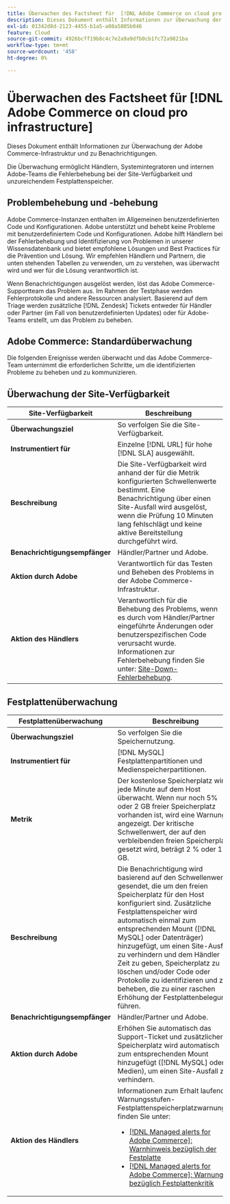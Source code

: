 ```yaml
---
title: Überwachen des Factsheet für  [!DNL Adobe Commerce on cloud pro infrastructure]
description: Dieses Dokument enthält Informationen zur Überwachung der Adobe Commerce-Infrastruktur und zu Benachrichtigungen.
exl-id: 01342d8d-2123-4455-b1a5-a08a5805b046
feature: Cloud
source-git-commit: 4926bcff19b8c4c7e2a9a9dfb0cb1fc72a9821ba
workflow-type: tm+mt
source-wordcount: '458'
ht-degree: 0%

---
```



# Überwachen des Factsheet für [!DNL Adobe Commerce on cloud pro infrastructure]

Dieses Dokument enthält Informationen zur Überwachung der Adobe Commerce-Infrastruktur und zu Benachrichtigungen.

Die Überwachung ermöglicht Händlern, Systemintegratoren und internen Adobe-Teams die Fehlerbehebung bei der Site-Verfügbarkeit und unzureichendem Festplattenspeicher.

## Problembehebung und -behebung

Adobe Commerce-Instanzen enthalten im Allgemeinen benutzerdefinierten Code und Konfigurationen. Adobe unterstützt und behebt keine Probleme mit benutzerdefiniertem Code und Konfigurationen. Adobe hilft Händlern bei der Fehlerbehebung und Identifizierung von Problemen in unserer Wissensdatenbank und bietet empfohlene Lösungen und Best Practices für die Prävention und Lösung. Wir empfehlen Händlern und Partnern, die unten stehenden Tabellen zu verwenden, um zu verstehen, was überwacht wird und wer für die Lösung verantwortlich ist.

Wenn Benachrichtigungen ausgelöst werden, löst das Adobe Commerce-Supportteam das Problem aus. Im Rahmen der Testphase werden Fehlerprotokolle und andere Ressourcen analysiert. Basierend auf dem Triage werden zusätzliche [!DNL Zendesk] Tickets entweder für Händler oder Partner (im Fall von benutzerdefinierten Updates) oder für Adobe-Teams erstellt, um das Problem zu beheben.

## Adobe Commerce: Standardüberwachung

Die folgenden Ereignisse werden überwacht und das Adobe Commerce-Team unternimmt die erforderlichen Schritte, um die identifizierten Probleme zu beheben und zu kommunizieren.

## Überwachung der Site-Verfügbarkeit

| Site-Verfügbarkeit | Beschreibung |
|------------|------------|
| **Überwachungsziel** | So verfolgen Sie die Site-Verfügbarkeit. |
| **Instrumentiert für** | Einzelne [!DNL URL] für hohe [!DNL SLA] ausgewählt. |
| **Beschreibung** | Die Site-Verfügbarkeit wird anhand der für die Metrik konfigurierten Schwellenwerte bestimmt. Eine Benachrichtigung über einen Site-Ausfall wird ausgelöst, wenn die Prüfung 10 Minuten lang fehlschlägt und keine aktive Bereitstellung durchgeführt wird. |
| **Benachrichtigungsempfänger** | Händler/Partner und Adobe. |
| **Aktion durch Adobe** | Verantwortlich für das Testen und Beheben des Problems in der Adobe Commerce-Infrastruktur. |
| **Aktion des Händlers** | Verantwortlich für die Behebung des Problems, wenn es durch vom Händler/Partner eingeführte Änderungen oder benutzerspezifischen Code verursacht wurde. Informationen zur Fehlerbehebung finden Sie unter: [Site-Down-Fehlerbehebung](https://experienceleague.adobe.com/docs/commerce-knowledge-base/kb/troubleshooting/site-down-or-unresponsive/magento-site-down-troubleshooter.html). |

## Festplattenüberwachung

| Festplattenüberwachung | Beschreibung |
|------------|------------|
| **Überwachungsziel** | So verfolgen Sie die Speichernutzung. |
| **Instrumentiert für** | [!DNL MySQL] Festplattenpartitionen und Medienspeicherpartitionen. |
| **Metrik** | Der kostenlose Speicherplatz wird jede Minute auf dem Host überwacht. Wenn nur noch 5% oder 2 GB freier Speicherplatz vorhanden ist, wird eine Warnung angezeigt. Der kritische Schwellenwert, der auf den verbleibenden freien Speicherplatz gesetzt wird, beträgt 2 % oder 1 GB. |
| **Beschreibung** | Die Benachrichtigung wird basierend auf den Schwellenwerten gesendet, die um den freien Speicherplatz für den Host konfiguriert sind. Zusätzliche Festplattenspeicher wird automatisch einmal zum entsprechenden Mount ([!DNL MySQL] oder Datenträger) hinzugefügt, um einen Site-Ausfall zu verhindern und dem Händler Zeit zu geben, Speicherplatz zu löschen und/oder Code oder Protokolle zu identifizieren und zu beheben, die zu einer raschen Erhöhung der Festplattenbelegung führen. |
| **Benachrichtigungsempfänger** | Händler/Partner und Adobe. |
| **Aktion durch Adobe** | Erhöhen Sie automatisch das Support-Ticket und zusätzlicher Speicherplatz wird automatisch zum entsprechenden Mount hinzugefügt ([!DNL MySQL] oder Medien), um einen Site-Ausfall zu verhindern. |
| **Aktion des Händlers** | Informationen zum Erhalt laufender Warnungsstufen-Festplattenspeicherplatzwarnungen finden Sie unter: <ul><li>[[!DNL Managed alerts for Adobe Commerce]: Warnhinweis bezüglich der Festplatte](https://experienceleague.adobe.com/docs/commerce-knowledge-base/kb/support-tools/managed-alerts/managed-alerts-for-magento-commerce-disk-warning-alert.html)</li><li>[[!DNL Managed alerts for Adobe Commerce]: Warnungen bezüglich Festplattenkritik](https://experienceleague.adobe.com/docs/commerce-knowledge-base/kb/support-tools/managed-alerts/managed-alerts-for-magento-commerce-disk-critical-alert.html) </li></ul> |
